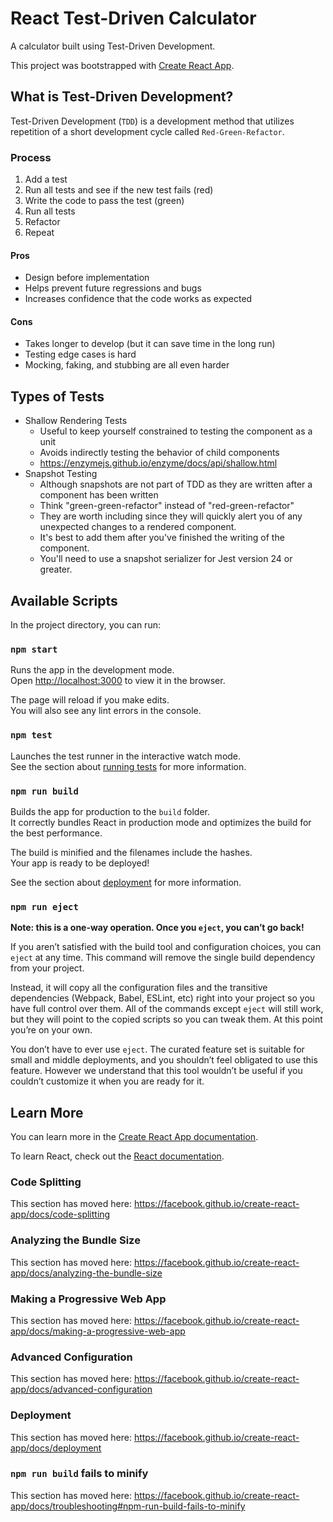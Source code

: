 # React Test-Driven Calculator

A calculator built using Test-Driven Development.

This project was bootstrapped with [Create React App](https://github.com/facebook/create-react-app).

## What is Test-Driven Development?

Test-Driven Development (`TDD`) is a development method that utilizes repetition of a short development cycle called 
`Red-Green-Refactor`.

### Process

1. Add a test
2. Run all tests and see if the new test fails (red)
3. Write the code to pass the test (green)
4. Run all tests
5. Refactor
6. Repeat

#### Pros

* Design before implementation
* Helps prevent future regressions and bugs
* Increases confidence that the code works as expected

#### Cons

* Takes longer to develop (but it can save time in the long run)
* Testing edge cases is hard
* Mocking, faking, and stubbing are all even harder

## Types of Tests

* Shallow Rendering Tests
  * Useful to keep yourself constrained to testing the component as a unit 
  * Avoids indirectly testing the behavior of child components
  * https://enzymejs.github.io/enzyme/docs/api/shallow.html
* Snapshot Testing
  * Although snapshots are not part of TDD as they are written after a component has been written 
  * Think "green-green-refactor" instead of "red-green-refactor"
  * They are worth including since they will quickly alert you of any unexpected changes to a rendered component. 
  * It's best to add them after you've finished the writing of the component.
  * You'll need to use a snapshot serializer for Jest version 24 or greater.

## Available Scripts

In the project directory, you can run:

### `npm start`

Runs the app in the development mode.<br>
Open [http://localhost:3000](http://localhost:3000) to view it in the browser.

The page will reload if you make edits.<br>
You will also see any lint errors in the console.

### `npm test`

Launches the test runner in the interactive watch mode.<br>
See the section about [running tests](https://facebook.github.io/create-react-app/docs/running-tests) for more information.

### `npm run build`

Builds the app for production to the `build` folder.<br>
It correctly bundles React in production mode and optimizes the build for the best performance.

The build is minified and the filenames include the hashes.<br>
Your app is ready to be deployed!

See the section about [deployment](https://facebook.github.io/create-react-app/docs/deployment) for more information.

### `npm run eject`

**Note: this is a one-way operation. Once you `eject`, you can’t go back!**

If you aren’t satisfied with the build tool and configuration choices, you can `eject` at any time. This command will remove the single build dependency from your project.

Instead, it will copy all the configuration files and the transitive dependencies (Webpack, Babel, ESLint, etc) right into your project so you have full control over them. All of the commands except `eject` will still work, but they will point to the copied scripts so you can tweak them. At this point you’re on your own.

You don’t have to ever use `eject`. The curated feature set is suitable for small and middle deployments, and you shouldn’t feel obligated to use this feature. However we understand that this tool wouldn’t be useful if you couldn’t customize it when you are ready for it.

## Learn More

You can learn more in the [Create React App documentation](https://facebook.github.io/create-react-app/docs/getting-started).

To learn React, check out the [React documentation](https://reactjs.org/).

### Code Splitting

This section has moved here: https://facebook.github.io/create-react-app/docs/code-splitting

### Analyzing the Bundle Size

This section has moved here: https://facebook.github.io/create-react-app/docs/analyzing-the-bundle-size

### Making a Progressive Web App

This section has moved here: https://facebook.github.io/create-react-app/docs/making-a-progressive-web-app

### Advanced Configuration

This section has moved here: https://facebook.github.io/create-react-app/docs/advanced-configuration

### Deployment

This section has moved here: https://facebook.github.io/create-react-app/docs/deployment

### `npm run build` fails to minify

This section has moved here: https://facebook.github.io/create-react-app/docs/troubleshooting#npm-run-build-fails-to-minify
